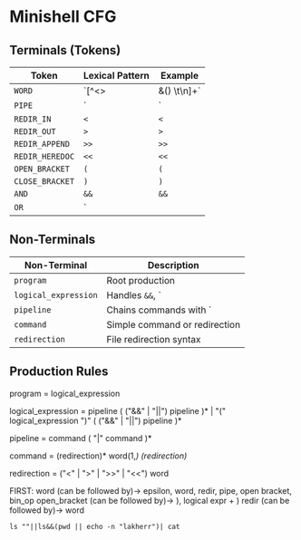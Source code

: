 # Minishell CFG

## Terminals (Tokens)
| Token            | Lexical Pattern       | Example         |
|------------------|-----------------------|-----------------|
| `WORD`           | `[^<>|&() \t\n]+`    | `"ls"`, `"-l"`  |
| `PIPE`           | `|`                   | `|`             |
| `REDIR_IN`       | `<`                   | `<`             |
| `REDIR_OUT`      | `>`                   | `>`             |
| `REDIR_APPEND`   | `>>`                  | `>>`            |
| `REDIR_HEREDOC`  | `<<`                  | `<<`            |
| `OPEN_BRACKET`   | `(`                   | `(`             |
| `CLOSE_BRACKET`  | `)`                   | `)`             |
| `AND`            | `&&`                  | `&&`            |
| `OR`             | `||`                  | `||`            |

## Non-Terminals
| Non-Terminal       | Description                          |
|--------------------|--------------------------------------|
| `program`          | Root production                      |
| `logical_expression`| Handles `&&`, `||`, and `( )` groups |
| `pipeline`         | Chains commands with `|`            |
| `command`          | Simple command or redirection        |
| `redirection`      | File redirection syntax              |

## Production Rules
program          = logical_expression

logical_expression 
                = pipeline ( ("&&" | "||") pipeline )*
                | "(" logical_expression ")" ( ("&&" | "||") pipeline )*

pipeline        = command ( "|" command )*

command         = (redirection)* word(1,*) (redirection)*

redirection     = ("<" | ">" | ">>" | "<<") word


FIRST:
    word (can be followed by)-> epsilon, word, redir, pipe, open bracket, bin_op
    open_bracket (can be followed by)-> ), logical expr + ) 
    redir (can be followed by)-> word

    ls ""||ls&&(pwd || echo -n "lakherr")| cat